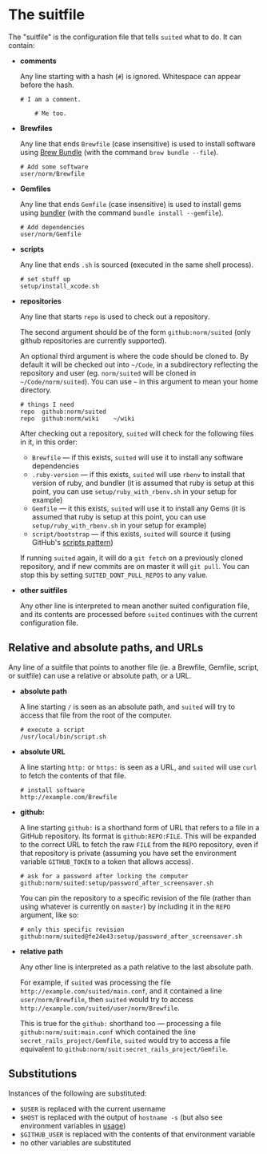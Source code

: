 The suitfile
============

The "suitfile" is the configuration file that tells `suited` what to do.
It can contain:

  * **comments**

    Any line starting with a hash (`#`) is ignored. Whitespace can appear before
    the hash.

        # I am a comment.

            # Me too.

  * **Brewfiles**

    Any line that ends `Brewfile` (case insensitive) is used to install software
    using [Brew Bundle](https://github.com/Homebrew/homebrew-bundle) (with
    the command `brew bundle --file`).

        # Add some software
        user/norm/Brewfile

  * **Gemfiles**

    Any line that ends `Gemfile` (case insensitive) is used to install gems
    using [bundler](http://bundler.io) (with the command 
    `bundle install --gemfile`).

        # Add dependencies
        user/norm/Gemfile

  * **scripts**

    Any line that ends `.sh` is sourced (executed in the same shell process).

        # set stuff up
        setup/install_xcode.sh

  * **repositories**

    Any line that starts `repo` is used to check out a repository.

    The second argument should be of the form `github:norm/suited` (only github
    repositories are currently supported).

    An optional third argument is where the code should be cloned to. By
    default it will be checked out into `~/Code`, in a subdirectory reflecting
    the repository and user (eg. `norm/suited` will be cloned in
    `~/Code/norm/suited`). You can use `~` in this argument to mean your home
    directory.

        # things I need
        repo  github:norm/suited
        repo  github:norm/wiki    ~/wiki

    After checking out a repository, `suited` will check for the following
    files in it, in this order:

      * `Brewfile` — if this exists, `suited` will use it to install any
        software dependencies
      * `.ruby-version` — if this exists, `suited` will use `rbenv` to
        install that version of ruby, and bundler (it is assumed that ruby
        is setup at this point, you can use `setup/ruby_with_rbenv.sh` in
        your setup for example)
      * `Gemfile` — it this exists, `suited` will use it to install any
        Gems (it is assumed that ruby is setup at this point, you can
        use `setup/ruby_with_rbenv.sh` in your setup for example)
      * `script/bootstrap` — if this exists, `suited` will source it
        (using GitHub's [scripts pattern](https://github.com/github/scripts-to-rule-them-all))

    If running `suited` again, it will do a `git fetch` on a previously
    cloned repository, and if new commits are on master it will `git pull`.
    You can stop this by setting `SUITED_DONT_PULL_REPOS` to any value.

  * **other suitfiles**

    Any other line is interpreted to mean another suited configuration file, and
    its contents are processed before `suited` continues with the current
    configuration file.


## Relative and absolute paths, and URLs

Any line of a suitfile that points to another file (ie. a Brewfile, Gemfile, 
script, or suitfile) can use a relative or absolute path, or a URL.

  * **absolute path**

    A line starting `/` is seen as an absolute path, and `suited` will try to
    access that file from the root of the computer.

        # execute a script
        /usr/local/bin/script.sh

  * **absolute URL**

    A line starting `http:` or `https:` is seen as a URL, and `suited` will
    use `curl` to fetch the contents of that file.

        # install software
        http://example.com/Brewfile

  * **github:**

    A line starting `github:` is a shorthand form of URL that refers to a file
    in a GitHub repository. Its format is `github:REPO:FILE`. This will be
    expanded to the correct URL to fetch the raw `FILE` from the `REPO`
    repository, even if that repository is private (assuming you have set the
    environment variable `GITHUB_TOKEN` to a token that allows access).

        # ask for a password after locking the computer
        github:norm/suited:setup/password_after_screensaver.sh 

    You can pin the repository to a specific revision of the file (rather than
    using whatever is currently on `master`) by including it in the `REPO`
    argument, like so:

        # only this specific revision
        github:norm/suited@fe24e43:setup/password_after_screensaver.sh

  * **relative path**

    Any other line is interpreted as a path relative to the last absolute
    path.

    For example, if `suited` was processing the file 
    `http://example.com/suited/main.conf`, and it contained a line
    `user/norm/Brewfile`, then `suited` would try to access
    `http://example.com/suited/user/norm/Brewfile`.

    This is true for the `github:` shorthand too — processing a file
    `github:norm/suit:main.conf` which contained the line
    `secret_rails_project/Gemfile`, `suited` would try to access
    a file equivalent to `github:norm/suit:secret_rails_project/Gemfile`.


## Substitutions

Instances of the following are substituted:

  * `$USER` is replaced with the current username
  * `$HOST` is replaced with the output of
    `hostname -s` (but also see environment variables in 
    [usage](usage.markdown))
  * `$GITHUB_USER` is replaced with the contents of that environment variable
  * no other variables are substituted
